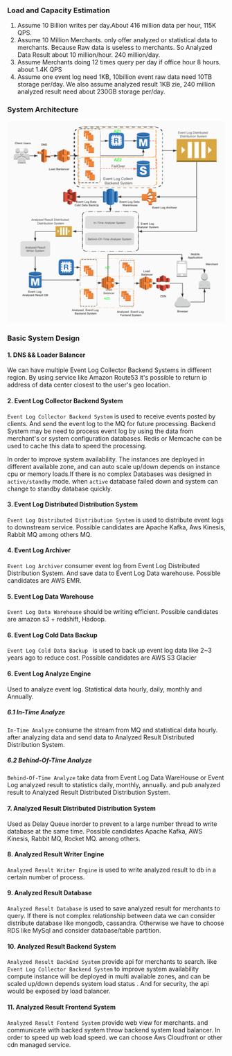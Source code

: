 ### Load and Capacity Estimation
1. Assume 10 Billion writes per day.About 416 million data per hour, 115K QPS.
2. Assume 10 Million Merchants. only offer analyzed or statistical data to merchants. Because 
Raw data is useless to merchants. So Analyzed Data Result about 10 million/hour. 240 million/day.
3. Assume Merchants doing 12 times query per day if office hour 8 hours. about  1.4K QPS
4. Assume one event log need 1KB, 10billion event raw data need 10TB storage per/day. 
   We also assume analyzed result 1KB zie, 240 million analyzed result need about 230GB storage per/day.


### System Architecture
![avatar](./images/architecture.jpg)

### Basic System Design

#### 1. DNS && Loader Balancer

We can have multiple Event Log Collector Backend  Systems in different region. By using service like 
Amazon Route53 it's possible to return ip address of data center closest to the user's geo location.

#### 2. Event Log Collector Backend System
```Event Log Collector Backend System``` is used to receive events posted by clients. And send the event log
to the MQ for future processing. Backend System may be need to process event log by using the data from
 merchant's or system configuration databases. Redis or Memcache can be used to cache this data to speed
 the processing.
 
 In order to improve system availability. The instances are deployed in different available zone, and can 
 auto scale up/down depends on instance cpu or memory loads.If there is no complex Databases was designed in 
 ```active/standby``` mode. when ```active``` database failed down and system can
 change to standby database quickly.
 
 
 #### 3. Event Log Distributed Distribution System
 ```Event Log Distributed Distribution System``` is used to distribute event logs to downstream service.
 Possible candidates are Apache Kafka, Aws Kinesis, Rabbit MQ among others MQ.
  
 #### 4. Event Log Archiver
 ```Event Log Archiver``` consumer event log from Event Log Distributed Distribution System. And save data to Event Log Data warehouse. 
 Possible candidates are AWS EMR.

#### 5. Event Log Data Warehouse 
```Event Log Data Warehouse``` should be writing efficient. Possible candidates are amazon s3 + redshift, Hadoop.

#### 6. Event Log Cold Data Backup
```Event Log Cold Data Backup ``` is used to back up event log data like 2~3 years ago to reduce cost.
Possible candidates  are AWS S3 Glacier

#### 6. Event Log Analyze Engine
Used to analyze event log. Statistical data hourly, daily, monthly and Annually.

##### 6.1 In-Time Analyze 
```In-Time Analyze``` consume the stream from MQ and statistical data hourly. after analyzing data and send data 
to Analyzed Result Distributed Distribution System.

##### 6.2 Behind-Of-Time Analyze
```Behind-Of-Time Analyze``` take data from Event Log Data WareHouse or Event Log analyzed result to statistics daily, 
monthly, annually. and pub analyzed result to Analyzed Result Distributed Distribution System.


#### 7. Analyzed Result Distributed Distribution System
Used as Delay Queue inorder to prevent to a large number thread to write database at the same time. 
Possible candidates Apache Kafka, AWS Kinesis, Rabbit MQ, Rocket MQ.
                                                                                                      among others.
#### 8. Analyzed Result Writer Engine
```Analyzed Result Writer Engine``` is used to write analyzed result to db in a certain number of process.
   
#### 9. Analyzed Result Database
```Analyzed Result Database``` is used to save analyzed result for merchants to query. If there is not 
complex relationship between data we can consider distribute database like mongodb, cassandra. Otherwise
we have to choose RDS like MySql and consider database/table partition.

#### 10. Analyzed Result Backend System
```Analyzed Result BackEnd System``` provide api for merchants to search. like ``` Event Log Collector Backend System```
to improve system availability compute instance will be deployed in multi available zones, and can be scaled up/down 
depends system load status . And for security, the api would be exposed by load balancer.  

#### 11. Analyzed Result Frontend System
```Analyzed Result Fontend System``` provide web view for merchants. and communicate with backed system throw 
backend system load balancer. In order to speed up web load speed. we can choose Aws Cloudfront or other cdn 
managed service.



